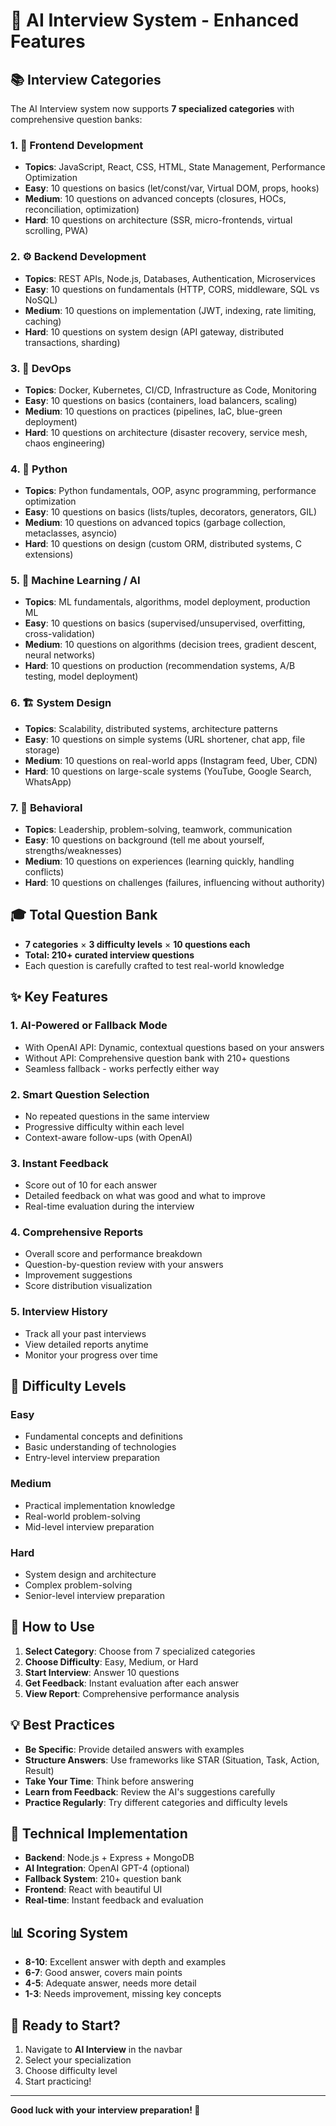 # 🎯 AI Interview System - Enhanced Features

## 📚 Interview Categories

The AI Interview system now supports **7 specialized categories** with comprehensive question banks:

### 1. 🎨 **Frontend Development**
- **Topics**: JavaScript, React, CSS, HTML, State Management, Performance Optimization
- **Easy**: 10 questions on basics (let/const/var, Virtual DOM, props, hooks)
- **Medium**: 10 questions on advanced concepts (closures, HOCs, reconciliation, optimization)
- **Hard**: 10 questions on architecture (SSR, micro-frontends, virtual scrolling, PWA)

### 2. ⚙️ **Backend Development**
- **Topics**: REST APIs, Node.js, Databases, Authentication, Microservices
- **Easy**: 10 questions on fundamentals (HTTP, CORS, middleware, SQL vs NoSQL)
- **Medium**: 10 questions on implementation (JWT, indexing, rate limiting, caching)
- **Hard**: 10 questions on system design (API gateway, distributed transactions, sharding)

### 3. 🚀 **DevOps**
- **Topics**: Docker, Kubernetes, CI/CD, Infrastructure as Code, Monitoring
- **Easy**: 10 questions on basics (containers, load balancers, scaling)
- **Medium**: 10 questions on practices (pipelines, IaC, blue-green deployment)
- **Hard**: 10 questions on architecture (disaster recovery, service mesh, chaos engineering)

### 4. 🐍 **Python**
- **Topics**: Python fundamentals, OOP, async programming, performance optimization
- **Easy**: 10 questions on basics (lists/tuples, decorators, generators, GIL)
- **Medium**: 10 questions on advanced topics (garbage collection, metaclasses, asyncio)
- **Hard**: 10 questions on design (custom ORM, distributed systems, C extensions)

### 5. 🤖 **Machine Learning / AI**
- **Topics**: ML fundamentals, algorithms, model deployment, production ML
- **Easy**: 10 questions on basics (supervised/unsupervised, overfitting, cross-validation)
- **Medium**: 10 questions on algorithms (decision trees, gradient descent, neural networks)
- **Hard**: 10 questions on production (recommendation systems, A/B testing, model deployment)

### 6. 🏗️ **System Design**
- **Topics**: Scalability, distributed systems, architecture patterns
- **Easy**: 10 questions on simple systems (URL shortener, chat app, file storage)
- **Medium**: 10 questions on real-world apps (Instagram feed, Uber, CDN)
- **Hard**: 10 questions on large-scale systems (YouTube, Google Search, WhatsApp)

### 7. 💬 **Behavioral**
- **Topics**: Leadership, problem-solving, teamwork, communication
- **Easy**: 10 questions on background (tell me about yourself, strengths/weaknesses)
- **Medium**: 10 questions on experiences (learning quickly, handling conflicts)
- **Hard**: 10 questions on challenges (failures, influencing without authority)

## 🎓 Total Question Bank

- **7 categories** × **3 difficulty levels** × **10 questions each**
- **Total: 210+ curated interview questions**
- Each question is carefully crafted to test real-world knowledge

## ✨ Key Features

### 1. **AI-Powered or Fallback Mode**
- With OpenAI API: Dynamic, contextual questions based on your answers
- Without API: Comprehensive question bank with 210+ questions
- Seamless fallback - works perfectly either way

### 2. **Smart Question Selection**
- No repeated questions in the same interview
- Progressive difficulty within each level
- Context-aware follow-ups (with OpenAI)

### 3. **Instant Feedback**
- Score out of 10 for each answer
- Detailed feedback on what was good and what to improve
- Real-time evaluation during the interview

### 4. **Comprehensive Reports**
- Overall score and performance breakdown
- Question-by-question review with your answers
- Improvement suggestions
- Score distribution visualization

### 5. **Interview History**
- Track all your past interviews
- View detailed reports anytime
- Monitor your progress over time

## 🎯 Difficulty Levels

### Easy
- Fundamental concepts and definitions
- Basic understanding of technologies
- Entry-level interview preparation

### Medium
- Practical implementation knowledge
- Real-world problem-solving
- Mid-level interview preparation

### Hard
- System design and architecture
- Complex problem-solving
- Senior-level interview preparation

## 🚀 How to Use

1. **Select Category**: Choose from 7 specialized categories
2. **Choose Difficulty**: Easy, Medium, or Hard
3. **Start Interview**: Answer 10 questions
4. **Get Feedback**: Instant evaluation after each answer
5. **View Report**: Comprehensive performance analysis

## 💡 Best Practices

- **Be Specific**: Provide detailed answers with examples
- **Structure Answers**: Use frameworks like STAR (Situation, Task, Action, Result)
- **Take Your Time**: Think before answering
- **Learn from Feedback**: Review the AI's suggestions carefully
- **Practice Regularly**: Try different categories and difficulty levels

## 🔧 Technical Implementation

- **Backend**: Node.js + Express + MongoDB
- **AI Integration**: OpenAI GPT-4 (optional)
- **Fallback System**: 210+ question bank
- **Frontend**: React with beautiful UI
- **Real-time**: Instant feedback and evaluation

## 📊 Scoring System

- **8-10**: Excellent answer with depth and examples
- **6-7**: Good answer, covers main points
- **4-5**: Adequate answer, needs more detail
- **1-3**: Needs improvement, missing key concepts

## 🎉 Ready to Start?

1. Navigate to **AI Interview** in the navbar
2. Select your specialization
3. Choose difficulty level
4. Start practicing!

---

**Good luck with your interview preparation! 🚀**
